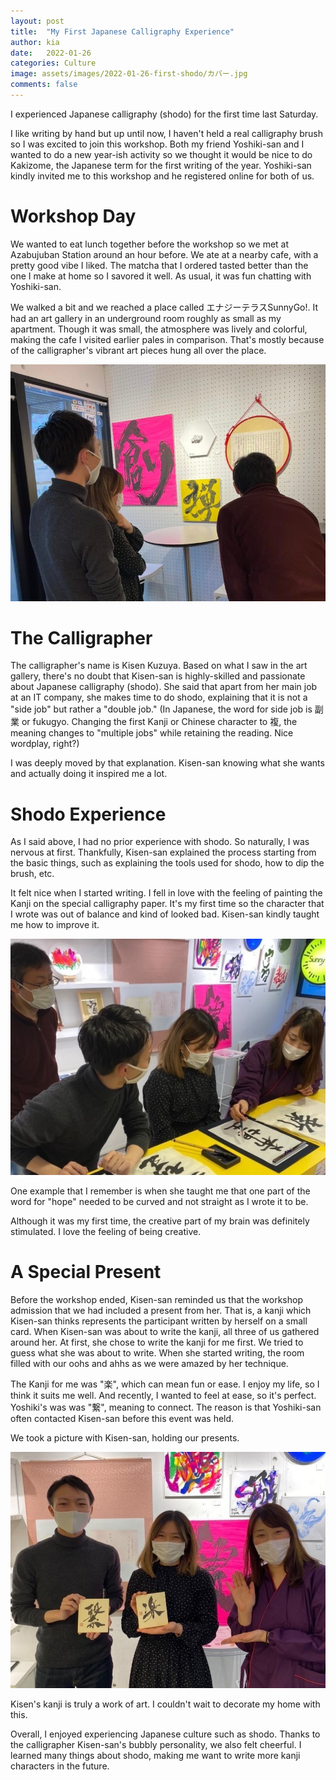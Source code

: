 ```yaml
---
layout: post
title:  "My First Japanese Calligraphy Experience"
author: kia
date:   2022-01-26
categories: Culture
image: assets/images/2022-01-26-first-shodo/カバー.jpg
comments: false
---
```


I experienced Japanese calligraphy (shodo) for the first time last Saturday.

I like writing by hand but up until now, I haven't held a real calligraphy brush so I was excited to join this workshop. Both my friend Yoshiki-san and I wanted to do a new year-ish activity so we thought it would be nice to do Kakizome, the Japanese term for the first writing of the year. Yoshiki-san kindly invited me to this workshop and he registered online for both of us.

# Workshop Day

We wanted to eat lunch together before the workshop so we met at Azabujuban Station around an hour before. We ate at a nearby cafe, with a pretty good vibe I liked. The matcha that I ordered tasted better than the one I make at home so I savored it well. As usual, it was fun chatting with Yoshiki-san.

We walked a bit and we reached a place called エナジーテラスSunnyGo!. It had an art gallery in an underground room roughly as small as my apartment. Though it was small, the atmosphere was lively and colorful, making the cafe I visited earlier pales in comparison. That's mostly because of the calligrapher's vibrant art pieces hung all over the place.

![Exhibit](/assets/images/2022-01-26-first-shodo/展示.jpg)

# The Calligrapher

The calligrapher's name is Kisen Kuzuya. Based on what I saw in the art gallery, there's no doubt that Kisen-san is highly-skilled and passionate about Japanese calligraphy (shodo). She said that apart from her main job at an IT company, she makes time to do shodo, explaining that it is not a "side job" but rather a "double job." (In Japanese, the word for side job is 副業 or fukugyo. Changing the first Kanji or Chinese character to 複, the meaning changes to "multiple jobs" while retaining the reading. Nice wordplay, right?)

I was deeply moved by that explanation. Kisen-san knowing what she wants and actually doing it inspired me a lot.

# Shodo Experience

As I said above, I had no prior experience with shodo. So naturally, I was nervous at first. Thankfully, Kisen-san explained the process starting from the basic things, such as explaining the tools used for shodo, how to dip the brush, etc.

It felt nice when I started writing. I fell in love with the feeling of painting the Kanji on the special calligraphy paper. It's my first time so the character that I wrote was out of balance and kind of looked bad. Kisen-san kindly taught me how to improve it.

![Learning shodo](/assets/images/2022-01-26-first-shodo/希望.jpg)

One example that I remember is when she taught me that one part of the word for "hope" needed to be curved and not straight as I wrote it to be.

Although it was my first time, the creative part of my brain was definitely stimulated. I love the feeling of being creative.

# A Special Present

Before the workshop ended, Kisen-san reminded us that the workshop admission that we had included a present from her. That is, a kanji which Kisen-san thinks represents the participant written by herself on a small card. When Kisen-san was about to write the kanji, all three of us gathered around her. At first, she chose to write the kanji for me first. We tried to guess what she was about to write. When she started writing, the room filled with our oohs and ahhs as we were amazed by her technique.

The Kanji for me was "楽", which can mean fun or ease. I enjoy my life, so I think it suits me well. And recently, I wanted to feel at ease, so it's perfect. Yoshiki's was was "繋", meaning to connect. The reason is that Yoshiki-san often contacted Kisen-san before this event was held.

We took a picture with Kisen-san, holding our presents.

![Our present](/assets/images/2022-01-26-first-shodo/プレゼント.jpg)

Kisen's kanji is truly a work of art. I couldn't wait to decorate my home with this.

Overall, I enjoyed experiencing Japanese culture such as shodo. Thanks to the calligrapher Kisen-san's bubbly personality, we also felt cheerful. I learned many things about shodo, making me want to write more kanji characters in the future.